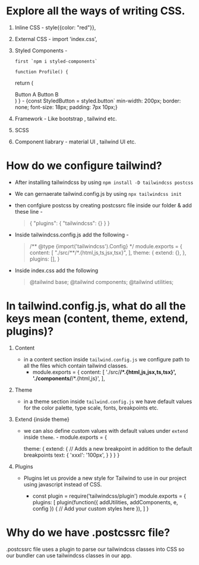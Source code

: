 # Explore all the ways of writing CSS.

1.  Inline CSS - style{{color: "red"}},

2.  External CSS - import 'index.css',

3.  Styled Components -

        first `npm i styled-components`

        function Profile() {

    return (
    <div>
    <StyledButton >Button A</StyledButton>
    <StyledButton >Button B</StyledButton>
    </div>
    )
    }
        - {const StyledButton = styled.button`
          min-width: 200px;
          border: none;
          font-size: 18px;
          padding: 7px 10px;}

4.  Framework - Like bootstrap , tailwind etc.
5.  SCSS
6.  Component liabrary - material UI , tailwind UI etc.

# How do we configure tailwind?

- After installing tailwindcss by using `npm install -D tailwindcss postcss`
- We can gernaerate tailwind.config.js by using `npx tailwindcss init`
- then confgiure postcss by creating postcssrc file inside our folder & add these line -

  > {
  > "plugins": {
  > "tailwindcss": {}
  > }
  > }

- Inside tailwindcss.config.js add the following -

  > /** @type {import('tailwindcss').Config} \*/
  > module.exports = {
  > content: [
  > "./src/**/\*.{html,js,ts,jsx,tsx}",
  > ],
  > theme: {
  > extend: {},
  > },
  > plugins: [],
  > }

- Inside index.css add the following
  > @tailwind base;
  > @tailwind components;
  > @tailwind utilities;

# In tailwind.config.js, what do all the keys mean (content, theme, extend, plugins)?

1.  Content

    - in a content section inside `tailwind.config.js` we configure path to all the files which contain tailwind classes.
      - module.exports = {
        content: [
        './src/**/*.{html,js,jsx,ts,tsx}',
        './components/**/*.{html,js}',
        ],

2.  Theme

    - in a theme section inside `tailwind.config.js` we have default values for the color palette, type scale, fonts, breakpoints etc.

3.  Extend {inside theme}

    - we can also define custom values with default values under `extend` inside `theme`. - module.exports = {

      theme: {
      extend: {
      // Adds a new breakpoint in addition to the default breakpoints
      text: {
      'xxxl': '100px',
      }
      }
      }
      }

4.  Plugins

    - Plugins let us provide a new style for Tailwind to use in our project using javascript instead of CSS.

      - const plugin = require('tailwindcss/plugin')
        module.exports = {
        plugins: [
        plugin(function({ addUtilities, addComponents, e, config }) {
        // Add your custom styles here
        }),
        ]
        }

# Why do we have .postcssrc file?

.postcssrc file uses a plugin to parse our tailwindcss classes into CSS so our bundler can use tailwindcss classes in our app.

